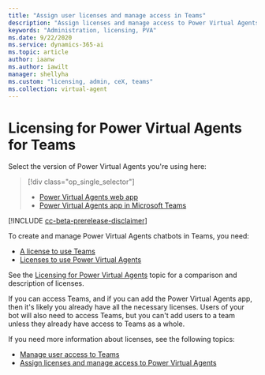 ```yaml
---
title: "Assign user licenses and manage access in Teams"
description: "Assign licenses and manage access to Power Virtual Agents for your organization"
keywords: "Administration, licensing, PVA"
ms.date: 9/22/2020
ms.service: dynamics-365-ai
ms.topic: article
author: iaanw
ms.author: iawilt
manager: shellyha
ms.custom: "licensing, admin, ceX, teams"
ms.collection: virtual-agent
---
```


# Licensing for Power Virtual Agents for Teams

Select the version of Power Virtual Agents you're using here:

> [!div class="op_single_selector"]
> - [Power Virtual Agents web app](../requirements-licensing.md)
> - [Power Virtual Agents app in Microsoft Teams](requirements-licensing-teams.md)

[!INCLUDE [cc-beta-prerelease-disclaimer](includes/cc-beta-prerelease-disclaimer-teams.md)]

To create and manage Power Virtual Agents chatbots in Teams, you need:

- [A license to use Teams](/MicrosoftTeams/user-access)
- [Licenses to use Power Virtual Agents](../requirements-licensing.md)

See the [Licensing for Power Virtual Agents](../requirements-licensing-subscriptions.md) topic for a comparison and description of licenses.

If you can access Teams, and if you can add the Power Virtual Agents app, then it's likely you already have all the necessary licenses. Users of your bot will also need to access Teams, but you can't add users to a team unless they already have access to Teams as a whole.

If you need more information about licenses, see the following topics:

- [Manage user access to Teams](/MicrosoftTeams/user-access)
- [Assign licenses and manage access to Power Virtual Agents](../requirements-licensing.md)







